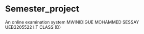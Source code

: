 # Semester_project
An online examination system
MWINIDIGUE MOHAMMED SESSAY
UEB3205522
I.T CLASS (D)
